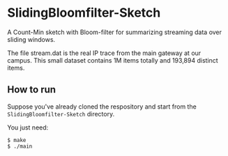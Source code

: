 # SlidingBloomfilter-Sketch

A Count-Min sketch with Bloom-filter for summarizing streaming data over sliding windows.

The file stream.dat is the real IP trace from the main gateway at our campus. This small dataset contains 1M items totally and 193,894 distinct items.



## How to run

Suppose you've already cloned the respository and start from the `SlidingBloomfilter-Sketch` directory.

You just need:

```
$ make 
$ ./main
```
